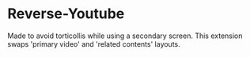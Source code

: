 # Reverse-Youtube
Made to avoid torticollis while using a secondary screen. This extension swaps 'primary video' and 'related contents' layouts.
